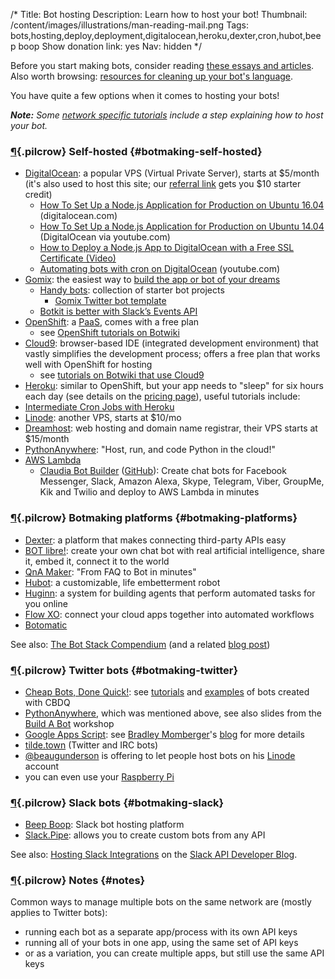 /*
Title: Bot hosting
Description: Learn how to host your bot!
Thumbnail: /content/images/illustrations/man-reading-mail.png
Tags: bots,hosting,deploy,deployment,digitalocean,heroku,dexter,cron,hubot,beep boop
Show donation link: yes
Nav: hidden
*/

<div class="note">
  <p>Before you start making bots, consider reading <a href="/bot-ethics">these essays and articles</a>. Also worth browsing: <a href="/resources/libraries-frameworks/#language">resources for cleaning up your bot's language</a>.
  </p>
</div>

You have quite a few options when it comes to hosting your bots!

***Note:** Some [network specific tutorials](/tutorials/network-specific-tutorials) include a step explaining how to host your bot.*


### [¶](#botmaking-self-hosted){.pilcrow} Self-hosted {#botmaking-self-hosted}
- [DigitalOcean](https://digitalocean.com/): a popular VPS (Virtual Private Server), starts at $5/month (it's also used to host this site; our [referral link](https://www.digitalocean.com/?refcode=9e279abc3337) gets you $10 starter credit)
  - [How To Set Up a Node.js Application for Production on Ubuntu 16.04](https://www.digitalocean.com/community/tutorials/how-to-set-up-a-node-js-application-for-production-on-ubuntu-16-04) (digitalocean.com)
  - [How To Set Up a Node.js Application for Production on Ubuntu 14.04](https://www.youtube.com/watch?v=Jsmeh7q9Qv4) (DigitalOcean via youtube.com)
  - [How to Deploy a Node.js App to DigitalOcean with a Free SSL Certificate (Video)](https://www.youtube.com/watch?v=kR06NoSzAXY&feature=youtu.be)
  - [Automating bots with cron on DigitalOcean](http://www.colewillsea.com/blog/do-cron) (youtube.com)
- [Gomix](https://gomix.com/): the easiest way to [build the app or bot of your dreams](https://gomix.com/community/handy-bots)
  - [Handy bots](https://gomix.com/community/handy-bots): collection of starter bot projects
    - [Gomix Twitter bot template](https://gomix.com/#!/project/twitterbot)
  - [Botkit is better with Slack’s Events API](https://medium.com/slack-developer-blog/botkit-is-better-with-slacks-events-api-f9a27e051591)
- [OpenShift](https://www.openshift.com/): a [PaaS](https://en.wikipedia.org/wiki/Platform_as_a_service), comes with a free plan
  - see [OpenShift tutorials on Botwiki](/tag/tutorial+openshift)
- [Cloud9](https://c9.io/): browser-based IDE (integrated development environment) that vastly simplifies the development process; offers a free plan that works well with OpenShift for hosting
  - see [tutorials on Botwiki that use Cloud9](/tag/tutorial+cloud9)
- [Heroku](https://www.heroku.com): similar to OpenShift, but your app needs to "sleep" for six hours each day (see details on the [pricing page](https://www.heroku.com/pricing)), useful tutorials include:
 - [Intermediate Cron Jobs with Heroku](http://blog.andyjiang.com/intermediate-cron-jobs-with-heroku/)
- [Linode](https://www.linode.com/): another VPS, starts at $10/mo
- [Dreamhost](https://www.dreamhost.com/): web hosting and domain name registrar, their VPS starts at $15/month
- [PythonAnywhere](https://www.pythonanywhere.com/): "Host, run, and code Python in the cloud!"
- [AWS Lambda](https://aws.amazon.com/lambda/)
  - [Claudia Bot Builder](https://claudiajs.com/claudia-bot-builder.html) ([GitHub](https://github.com/claudiajs/claudia-bot-builder)): Create chat bots for Facebook Messenger, Slack, Amazon Alexa, Skype, Telegram, Viber, GroupMe, Kik and Twilio and deploy to AWS Lambda in minutes

### [¶](#botmaking-platforms){.pilcrow} Botmaking platforms {#botmaking-platforms}

- [Dexter](https://rundexter.com/): a platform that makes connecting third-party APIs easy
- [BOT libre!](http://www.botlibre.com/): create your own chat bot with real artificial intelligence, share it, embed it, connect it to the world
- [QnA Maker](https://qnamaker.ai/): "From FAQ to Bot in minutes"
- [Hubot](https://hubot.github.com/): a customizable, life embetterment robot
- [Huginn](https://github.com/cantino/huginn): a system for building agents that perform automated tasks for you online
- [Flow XO](https://flowxo.com/): connect your cloud apps together into automated workflows
- [Botomatic](http://www.botomatic.co/)

See also: [The Bot Stack Compendium](https://airtable.com/shrozHdLLjfpqh8SR) (and a related [blog post](https://medium.com/ddouble/how-to-build-your-best-bot-the-bot-stack-compendium-90a90660167a))

### [¶](#botmaking-twitter){.pilcrow} Twitter bots {#botmaking-twitter}

- [Cheap Bots, Done Quick!](http://cheapbotsdonequick.com/): see [tutorials](/tutorials/twitterbots/#cheap-bots-done-quick) and [examples](/tag/cheapbotsdonequick) of bots created with CBDQ
- [PythonAnywhere](https://www.pythonanywhere.com/), which was mentioned above, see also slides from the [Build A Bot](https://tpinecone.gitbooks.io/build-a-bot-workshop/content/index.html) workshop
- [Google Apps Script](https://script.google.com/d/11dB74uW9VLpgvy1Ax3eBZ8J7as0ZrGtx4BPw7RKK-JQXyAJHBx98pY-7/edit?usp=sharing): see [Bradley Momberger](https://twitter.com/air_hadoken)'s [blog](http://airhadoken.github.io/2015/06/29/twitter-lib-explained.html) for more details
- [tilde.town](http://tilde.town/) (Twitter and IRC bots)
- [@beaugunderson](https://twitter.com/beaugunderson) is offering to let people host bots on his [Linode](https://www.linode.com/) account
- you can even use your [Raspberry Pi](http://www.instructables.com/id/Raspberry-Pi-Twitterbot/)


### [¶](#botmaking-slack){.pilcrow} Slack bots {#botmaking-slack}

- [Beep Boop](https://beepboophq.com): Slack bot hosting platform
- [Slack.Pipe](http://slack.datastack.co/): allows you to create custom bots from any API












See also: [Hosting Slack Integrations](https://medium.com/slack-developer-blog/hosting-slack-integrations-79f3d4b04dd6) on the [Slack API Developer Blog](https://medium.com/slack-developer-blog).


### [¶](#notes){.pilcrow} Notes {#notes}

Common ways to manage multiple bots on the same network are (mostly applies to Twitter bots):

- running each bot as a separate app/process with its own API keys
- running all of your bots in one app, using the same set of API keys
- or as a variation, you can create multiple apps, but still use the same API keys

